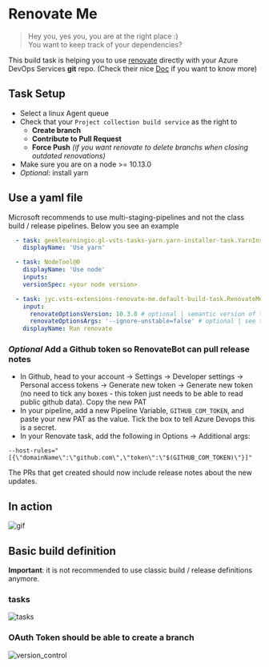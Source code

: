 # Renovate Me

> Hey you, yes you, you are at the right place :) <br>
> You want to keep track of your dependencies?

This build task is helping you to use [renovate](https://github.com/renovatebot/renovate) directly with your Azure DevOps Services **git** repo. (Check their nice [Doc](https://docs.renovatebot.com/) if you want to know more)

## Task Setup

- Select a linux Agent queue
- Check that your `Project collection build service` as the right to
  - **Create branch**
  - **Contribute to Pull Request**
  - **Force Push** _(if you want renovate to delete branchs when closing outdated renovations)_
- Make sure you are on a node >= 10.13.0
- _Optional_: install yarn

## Use a yaml file

Microsoft recommends to use multi-staging-pipelines and not the class build / release pipelines. Below you see an example

```yaml
  - task: geeklearningio.gl-vsts-tasks-yarn.yarn-installer-task.YarnInstaller@3
    displayName: 'Use yarn'

  - task: NodeTool@0
    displayName: 'Use node'
    inputs:
    versionSpec: <your node version>

  - task: jyc.vsts-extensions-renovate-me.default-build-task.RenovateMe@1
    input:
      renovateOptionsVersion: 10.3.0 # optional | semantic version of the renovate version to use
      renovateOptionsArgs: '--ignore-unstable=false' # optional | see the folowing for all options https://docs.renovatebot.com/self-hosted-configuration/
    displayName: Run renovate
```

### _Optional_ Add a Github token so RenovateBot can pull release notes

- In Github, head to your account -> Settings -> Developer settings -> Personal access tokens -> Generate new token -> Generate new token (no need to tick any boxes - this token just needs to be able to read public github data). Copy the new PAT
- In your pipeline, add a new Pipeline Variable, `GITHUB_COM_TOKEN`, and paste your new PAT as the value. Tick the box to tell Azure Devops this is a secret.
- In your Renovate task, add the following in Options -> Additional args:

```
--host-rules="[{\"domainName\":\"github.com\",\"token\":\"$(GITHUB_COM_TOKEN)\"}]"
```

The PRs that get created should now include release notes about the new updates.

## In action

![gif](https://raw.githubusercontent.com/jycouet/VSTSExtensions/master/renovateMe/images/renovate_me.gif)

## Basic build definition

**Important**: it is not recommended to use classic build / release definitions anymore.

### tasks

![tasks](https://raw.githubusercontent.com/jycouet/VSTSExtensions/master/renovateMe/images/build_tasks.png)

### OAuth Token should be able to create a branch

![version_control](https://raw.githubusercontent.com/jycouet/VSTSExtensions/master/renovateMe/images/build_versioncontrol.png)
